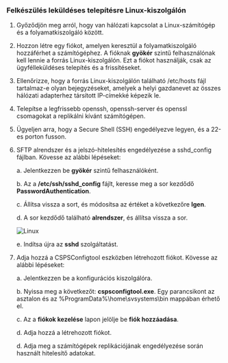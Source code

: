 ### <a name="prepare-for-a-push-installation-on-a-linux-server"></a>Felkészülés leküldéses telepítésre Linux-kiszolgálón

1. Győződjön meg arról, hogy van hálózati kapcsolat a Linux-számítógép és a folyamatkiszolgáló között.
2. Hozzon létre egy fiókot, amelyen keresztül a folyamatkiszolgáló hozzáférhet a számítógéphez. A fióknak **gyökér** szintű felhasználónak kell lennie a forrás Linux-kiszolgálón. Ezt a fiókot használják, csak az ügyfélleküldéses telepítés és a frissítéseket.
3. Ellenőrizze, hogy a forrás Linux-kiszolgálón található /etc/hosts fájl tartalmaz-e olyan bejegyzéseket, amelyek a helyi gazdanevet az összes hálózati adapterhez társított IP-címekké képezik le.
4. Telepítse a legfrissebb openssh, openssh-server és openssl csomagokat a replikálni kívánt számítógépen.
5. Ügyeljen arra, hogy a Secure Shell (SSH) engedélyezve legyen, és a 22-es porton fusson.
6. SFTP alrendszer és a jelszó-hitelesítés engedélyezése a sshd_config fájlban. Kövesse az alábbi lépéseket:

    a. Jelentkezzen be **gyökér** szintű felhasználóként.

    b. Az a **/etc/ssh/sshd_config** fájlt, keresse meg a sor kezdődő **PasswordAuthentication**.

    c. Állítsa vissza a sort, és módosítsa az értéket a következőre **Igen**.

    d. A sor kezdődő található **alrendszer**, és állítsa vissza a sor.

      ![Linux](./media/site-recovery-prepare-push-install-mob-svc-lin/mobility2.png)

    e. Indítsa újra az **sshd** szolgáltatást.

7. Adja hozzá a CSPSConfigtool eszközben létrehozott fiókot. Kövesse az alábbi lépéseket:

    a. Jelentkezzen be a konfigurációs kiszolgálóra.

    b. Nyissa meg a következőt: **cspsconfigtool.exe**. Egy parancsikont az asztalon és az %ProgramData%\home\svsystems\bin mappában érhető el.

    c. Az a **fiókok kezelése** lapon jelölje be **fiók hozzáadása**.

    d. Adja hozzá a létrehozott fiókot.

    d. Adja meg a számítógépek replikációjának engedélyezése során használt hitelesítő adatokat.
